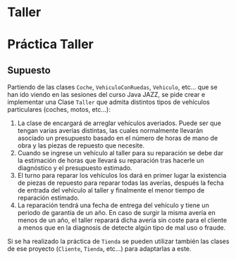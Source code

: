 # Taller

Práctica Taller
===============

Supuesto
--------

Partiendo de las clases `Coche`, `VehiculoConRuedas`, `Vehiculo`, etc... que se han ido viendo en las sesiones del curso Java JAZZ, se pide crear e implementar una Clase `Taller` que admita distintos tipos de vehículos particulares (coches, motos, etc...):
1. La clase de encargará de arreglar vehículos averiados. Puede ser que tengan varias averías distintas, las cuales normalmente llevarán asociado un presupuesto basado en el número de horas de mano de obra y las piezas de repuesto que necesite.
2. Cuando se ingrese un vehículo al taller para su reparación se debe dar la estimación de horas que llevará su reparación tras hacerle un diagnóstico y el presupuesto estimado.
3. El turno para reparar los vehículos los dará en primer lugar la existencia de piezas de repuesto para reparar todas las averías, después la fecha de entrada del vehículo al taller y finalmente el menor tiempo de reparación estimado.
4. La reparación tendrá una fecha de entrega del vehículo y tiene un periodo de garantía de un año. En caso de surgir la misma avería en menos de un año, el taller reparará dicha avería sin coste para el cliente a menos que en la diagnosis de detecte algún tipo de mal uso o fraude.

Si se ha realizado la práctica de `Tienda` se pueden utilizar también las clases de ese proyecto (`Cliente`, `Tienda`, etc...) para adaptarlas a este.

